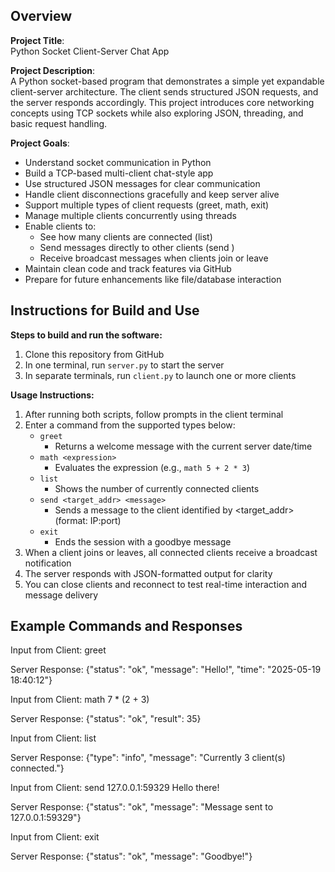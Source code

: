 ## Overview

**Project Title**:  
Python Socket Client-Server Chat App

**Project Description**:  
A Python socket-based program that demonstrates a simple yet expandable client-server architecture. The client sends structured JSON requests, and the server responds accordingly. This project introduces core networking concepts using TCP sockets while also exploring JSON, threading, and basic request handling.

**Project Goals**:  
- Understand socket communication in Python
- Build a TCP-based multi-client chat-style app
- Use structured JSON messages for clear communication
- Handle client disconnections gracefully and keep server alive
- Support multiple types of client requests (greet, math, exit)
- Manage multiple clients concurrently using threads
- Enable clients to:
  - See how many clients are connected (list)
  - Send messages directly to other clients (send <target> <message>)
  - Receive broadcast messages when clients join or leave
- Maintain clean code and track features via GitHub
- Prepare for future enhancements like file/database interaction

## Instructions for Build and Use

**Steps to build and run the software:**

1. Clone this repository from GitHub  
2. In one terminal, run `server.py` to start the server  
3. In separate terminals, run `client.py` to launch one or more clients  

**Usage Instructions:**

1. After running both scripts, follow prompts in the client terminal  
2. Enter a command from the supported types below:  
   - `greet`  
     - Returns a welcome message with the current server date/time  
   - `math <expression>`  
     - Evaluates the expression (e.g., `math 5 + 2 * 3`)  
   - `list`
     - Shows the number of currently connected clients  
   - `send <target_addr> <message>`
     - Sends a message to the client identified by <target_addr> (format: IP:port)  
   - `exit`  
     - Ends the session with a goodbye message  
3. When a client joins or leaves, all connected clients receive a broadcast notification
3. The server responds with JSON-formatted output for clarity
4. You can close clients and reconnect to test real-time interaction and message delivery  

## Example Commands and Responses
Input from Client: greet

Server Response: {"status": "ok", "message": "Hello!", "time": "2025-05-19 18:40:12"}

Input from Client: math 7 * (2 + 3)

Server Response: {"status": "ok", "result": 35}

Input from Client: list

Server Response: {"type": "info", "message": "Currently 3 client(s) connected."}

Input from Client: send 127.0.0.1:59329 Hello there!

Server Response: {"status": "ok", "message": "Message sent to 127.0.0.1:59329"}

Input from Client: exit

Server Response: {"status": "ok", "message": "Goodbye!"}